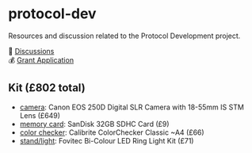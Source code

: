 # protocol-dev

Resources and discussion related to the Protocol Development project.

💬 [Discussions](https://github.com/ManyFacesTeam/protocol-dev/discussions)  
💰 [Grant Application](https://docs.google.com/document/d/1qetnsfJ4h0pPLuwhYDwF7ZRw5InUsZgh/edit)  

## Kit (£802 total)

* [camera](https://www.wexphotovideo.com/canon-eos-250d-digital-slr-camera-with-18-55mm-is-stm-lens-black-1698961/): Canon EOS 250D Digital SLR Camera with 18-55mm IS STM Lens (£649)  
* [memory card](https://www.wexphotovideo.com/sandisk-32gb-sdhc-card-1519080/): SanDisk 32GB SDHC Card (£9)  
* [color checker](https://www.wexphotovideo.com/calibrite-colorchecker-classic-3006240/): Calibrite ColorChecker Classic ~A4 (£66)  
* [stand/light](https://www.wexphotovideo.com/fovitec-bi-colour-led-ring-light-kit-1772023/): Fovitec Bi-Colour LED Ring Light Kit (£71)
